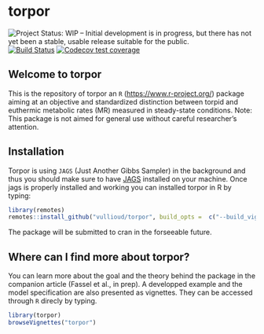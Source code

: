 
<!-- README.md is generated from README.Rmd. Please edit that file -->

# torpor

![Project Status: WIP – Initial development is in progress, but there
has not yet been a stable, usable release suitable for the
public.](https://www.repostatus.org/badges/latest/wip.svg) [![Build
Status](https://travis-ci.org/vullioud/torpor.svg?branch=master)](https://travis-ci.org/vullioud/torpor)
[![Codecov test
coverage](https://codecov.io/gh/vullioud/torpor/branch/master/graph/badge.svg)](https://codecov.io/gh/vullioud/torpor?branch=master)

## Welcome to torpor

This is the repository of torpor an `R` (<https://www.r-project.org/>)
package aiming at an objective and standardized distinction between
torpid and euthermic metabolic rates (MR) measured in steady-state
conditions. Note: This package is not aimed for general use without
careful researcher’s attention.

## Installation

Torpor is using `JAGS` (Just Another Gibbs Sampler) in the background
and thus you should make sure to have
[JAGS](http://mcmc-jags.sourceforge.net) installed on your machine. Once
jags is properly installed and working you can installed torpor in R by
typing:

``` r
library(remotes)
remotes::install_github("vullioud/torpor", build_opts =  c("--build_vignettes"),force=TRUE)
```

The package will be submitted to cran in the forseeable future.

## Where can I find more about torpor?

You can learn more about the goal and the theory behind the package in
the companion article (Fassel et al., in prep). A developped example and
the model specification are also presented as vignettes. They can be
accessed through `R` direcly by typing.

``` r
library(torpor)
browseVignettes("torpor")
```
